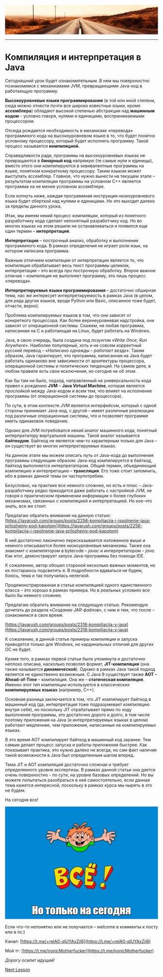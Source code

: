 ![](../../commonmedia/header.png)

***

   

Компиляция и интерпретация в Java
=================================

Сегодняшний урок будет ознакомительным. В нем мы поверхностно познакомимся с механизмами JVM, превращающими Java-код в работающую программу.

**Высокоуровневые языки программирования** (в той или иной степени, сюда можно отнести почти все широко известные языки, кроме **ассемблера**) обладают высокой степенью абстракции над **машинным кодом** – условно говоря, нулями и единицами, воспринимаемыми процессором.

Отсюда рождается необходимость в механизме «перевода» программного кода на высокоуровневом языке в то, что будет понятно условному процессору, который будет исполнять программу. Такой процесс называется **компиляцией.**

Справедливости ради, программы на высокоуровневых языках не превращаются в **бинарный код** напрямую (те самые нули и единицы), вместо этого они компилируются в эквивалентные программы на языке, понятном конкретному процессору. Таким языком может выступать ассемблер. Главное, что нужно вынести на текущем этапе – результатом компиляции программы на условном C++ является программа на не менее условном ассемблере.

Если копнуть ниже, каждая программная инструкция низкоуровневого языка будет оберткой над нулями и единицами. Но это выходит далеко за пределы данного урока.

Итак, мы имеем некий процесс компиляции, который из понятного разработчику кода сделает непонятный разработчику код. Но во многих языках на этом решили не останавливаться и появился еще один термин – **интерпретация**.

**Интерпретация** – построчный анализ, обработку и выполнение программного кода. В рамках определения не играет роли язык, на котором написана программа.

Важным отличием компиляции от интерпретации является то, что компиляция обрабатывает весь текст программы целиком, интерпретация – это всегда про построчную обработку. Второе важное отличие – компиляция не выполняет программу, это лишь процесс «перевода».

**Интерпретируемые языки программирования** – достаточно обширная тема, нас же интересует интерпретируемость в рамках Java (в целом, для ряда других языков, вроде Python или Basic, описанное тоже будет, отчасти, верно).

Проблема компилируемых языков в том, что они зависят от конкретного процессора. Как более верхнеуровневая надстройка, они зависят от операционной системы. Скажем, не любая программа, написанная на C и работающая на Linux, будет работать на Windows.

Java, в свою очередь, была создана под лозунгом «_Write Once, Run Anywhere_». Наиболее популярный, хоть и не совсем корректный русский перевод – «_Написано однажды – работает везде_». Таким образом, Java гарантирует, что программа, написанная на Java будет работать одинаково вне зависимости от архитектуры процессора, операционной системы и политических тенденций. На самом деле, в любом правиле есть свои исключения, но сегодня не об этом.

Как бы там ни было, подход, направленный на универсальность кода привел к рождению **JVM** – **Java Virtual Machine**, которая является прослойкой между Java-кодом и всем тем, что влияет на исполнение программы (от операционной системы до процессора).

По сути, в этом контексте JVM является интерфейсом, который с одной стороны принимает Java-код, с другой – имеет различные реализации под различные операционные системы, что и позволяет программе иметь одинаковое поведение.

Однако для JVM потребовался некий аналог машинного кода, понятный интерпретатору виртуальной машины. Такой аналог называется **байткодом**. Байткод не является чем-то характерным только для Java – он существует во многих интерпретируемых языках.

На данном этапе мы можем описать путь от Java-кода до выполнения программы следующим образом: Java-код компилируется в байткод, байткод выполняется интерпретатором. Общий термин, объединяющий компиляцию и интерпретацию – **трансляция**. Его тоже стоит запомнить, ибо в рамках данной темы он частоупотребим.

Безусловно, на практике все немного сложнее, но есть и плюс – Java-разработчику редко приходится даже работать с настройкой JVM, не говоря о практическом применении информации о более глубоких механизмах, связанных с компиляцией и интерпретацией. Но кое-что знать, все же стоит.

Предлагаю обратить внимание на данную статью: [https://javarush.com/groups/posts/2256-kompiljacija-i-ispolnenie-java-prilozheniy-pod-kapotom](https://javarush.com/groups/posts/2256-kompiljacija-i-ispolnenie-java-prilozheniy-pod-kapotom)

  

В ней достаточно лаконично пересказывается изложенное выше и немного описываются более низкоуровневые механизмы. Также она знакомит с компилятором в bytecode – _javac_ и интерпретатором – _java_. Как итог, демонстрирует запуск Java-программы без помощи IDE.

К сожалению, автор обошел стороной несколько важных моментов, но их постараюсь подсветить я. В подробности вдаваться не будем, боюсь, тема и так получилась нелегкой.

Продемонстрированная в статье компиляцией одного единственного класса – это хорошо в рамках примера. Но в реальных условиях все было бы немного сложнее.

Предлагаю обратить внимание на следующую статью. Рекомендую дочитать до раздела «_Создание JAR-файлов_», с ним и тем, что после – ознакомимся в свое время.

[https://javarush.com/groups/posts/2318-kompiljacija-v-java](https://javarush.com/groups/posts/2318-kompiljacija-v-java)

  

К сожалению, в данной статье примеры компиляции и запуска приводятся только для Windows, но кардинальных отличий для других ОС не будет.

Кроме того, в рамках первой статьи была упомянута и достаточно неплохо описана, насколько позволял формат, **JIT-компиляция** (она также называется **динамической**). Однако в рамках Java такой подход является не единственно возможным. С Java 9 существует также **AOT** – **Ahead-of-Time** – компиляция. Она же – **статическая компиляция**. Именно этот тип компиляции используется в классических **компилируемых языках** (например, C++).

Основная разница заключается в том, что JIT компилирует байткод в машинный код (да, интерпретация тоже подразумевает компиляцию внутри себя), но поскольку JIT отрабатывает прямо по ходу выполнения программы, это достаточно дорого и долго, в том числе поэтому приложения на Java (и интерпретируемых языках в целом) работают медленнее, чем приложения, написанные на компилируемых языках.

В это время AOT компилирует байткод в машинный код заранее. Тем самым делает процесс запуска и работы приложения быстрее. Как показывает практика, это нужно далеко не всегда, но сам факт наличия такой возможности в Java был определенным шагом вперед.

Тема JIT и AOT компиляций достаточно сложная и требует определенного уровня экспертизы. В рамках данной статьи она дается очень поверхностно - по сути, на уровне базовых определений. Но вы можете попытаться разобраться в ней самостоятельно, если данная тема кажется интересной, поскольку в рамках курса мы нырять в это не будем.

  

На сегодня все!

![](../../commonmedia/footer.png)

  

Если что-то непонятно или не получается – welcome в комменты к посту или в лс:)

Канал: [https://t.me/+relA0-qlUYAxZjI6](https://t.me/+relA0-qlUYAxZjI6)

Мой тг: [https://t.me/ironicMotherfucker](https://t.me/ironicMotherfucker)

_Дорогу осилит идущий!_

[Next Lesson](../36/Collections-Framework.md)
